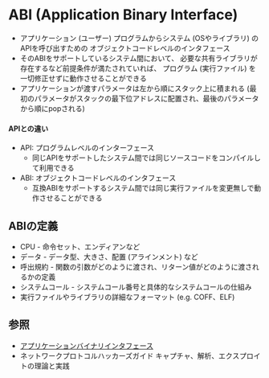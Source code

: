 # ABI (Application Binary Interface)
- アプリケーション (ユーザー) プログラムからシステム (OSやライブラリ) のAPIを呼び出すための
  オブジェクトコードレベルのインタフェース
- そのABIをサポートしているシステム間において、
  必要な共有ライブラリが存在するなど前提条件が満たされていれば、
  プログラム (実行ファイル) を一切修正せずに動作させることができる
- アプリケーションが渡すパラメータは左から順にスタック上に積まれる
  (最初のパラメータがスタックの最下位アドレスに配置され、最後のパラメータから順にpopされる)

#### APIとの違い
- API: プログラムレベルのインターフェース
  - 同じAPIをサポートしたシステム間では同じソースコードをコンパイルして利用できる
- ABI: オブジェクトコードレベルのインタフェース
  - 互換ABIをサポートするシステム間では同じ実行ファイルを変更無しで動作させることができる

## ABIの定義
- CPU - 命令セット、エンディアンなど
- データ - データ型、大きさ、配置 (アラインメント) など
- 呼出規約 - 関数の引数がどのように渡され、リターン値がどのように渡されるかの定義
- システムコール - システムコール番号と具体的なシステムコールの仕組み
- 実行ファイルやライブラリの詳細なフォーマット (e.g. COFF、ELF)

## 参照
- [アプリケーションバイナリインタフェース](https://ja.wikipedia.org/wiki/%E3%82%A2%E3%83%97%E3%83%AA%E3%82%B1%E3%83%BC%E3%82%B7%E3%83%A7%E3%83%B3%E3%83%90%E3%82%A4%E3%83%8A%E3%83%AA%E3%82%A4%E3%83%B3%E3%82%BF%E3%83%95%E3%82%A7%E3%83%BC%E3%82%B9)
- ネットワークプロトコルハッカーズガイド キャプチャ、解析、エクスプロイトの理論と実践
